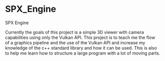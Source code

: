 # SPX_Engine

SPX Engine

Currently the goals of this project is a simple 3D viewer with camera capabilities using only the Vulkan API. 
This project is to teach me the flow of a graphics pipeline and the use of the Vulkan API and increase my knowledge of the c++ standard library and how it can be used.
This is also to help me learn how to structure a large program with a lot of moving parts.

